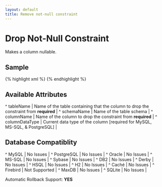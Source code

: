 ```yaml
---
layout: default
title: Remove not-null constraint
---
```


# Drop Not-Null Constraint #

Makes a column nullable.

## Sample ##

{% highlight xml %}
<dropNotNullConstraint tableName="employee" columnName="employer_id"/>
{% endhighlight %}

## Available Attributes ##

^ tableName  | Name of the table containing that the column to drop the constraint from **required**  |
^ schemaName  | Name of the table schema  | 
^ columnName  | Name of the column to drop the constraint from **required**  |
^ columnDataType  | Current data type of the column \[required for MySQL, MS-SQL, & PostgreSQL\]  |


## Database Compatiblity ##

^ MySQL  | No Issues  | 
^ PostgreSQL  | No Issues  | 
^ Oracle  | No Issues  | 
^ MS-SQL  | No Issues  |
^ Sybase  | No Issues  | 
^ DB2  | No Issues  | 
^ Derby  | No Issues  | 
^ HSQL  | No Issues  | 
^ H2  | No Issues  | 
^ Caché  | No Issues  | 
^ Firebird  | Not Supported  | 
^ MaxDB  | No Issues  | 
^ SQLite  | No Issues  |

Automatic Rollback Support: **YES**